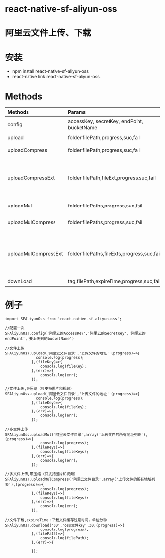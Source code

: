 # react-native-sf-aliyun-oss


# 阿里云文件上传、下载


# 安装
* npm install react-native-sf-aliyun-oss
* react-native link react-native-sf-aliyun-oss


# Methods
|  Methods  |  Params  |  Param Types  |   description  |  Example  |
|:-----|:-----|:-----|:-----|:-----|
|config|accessKey, secretKey, endPoint, bucketName|string,string,string,string|阿里云配置参数|参考例子|
|upload|folder,filePath,progress,suc,fail|string/string/func/func/func|上传文件|参考例子|
|uploadCompress|folder,filePath,progress,suc,fail|string/string/func/func/func|上传文件,带压缩|参考例子|
|uploadCompressExt|folder,filePath,fileExt,progress,suc,fail|string/string/string/func/func/func|上传文件，带压缩，链接不带文件后缀的需要调用此函数|参考例子|
|uploadMul|folder,filePaths,progress,suc,fail|string/array/func/func/func|上传多个文件|参考例子|
|uploadMulCompress|folder,filePaths,progress,suc,fail|string/array/func/func/func|上传多个文件，带压缩|参考例子|
|uploadMulCompressExt|folder,filePaths,fileExts,progress,suc,fail|string/array,array/func/func/func|上传多个文件，带压缩，链接不带文件后缀的需要调用此函数|参考例子|
|downLoad|tag,filePath,expireTime,progress,suc,fail|string/string/int/func/func/func|下载文件|参考例子|


# 例子
```
import SFAliyunOss from 'react-native-sf-aliyun-oss';

//配置一次
SFAliyunOss.config('阿里云的AccessKey','阿里云的SecretKey','阿里云的endPoint','要上传到的bucketName')

//文件上传
SFAliyunOss.upload('阿里云文件目录','上传文件的地址',(progress)=>{
              console.log(progress);
            },(fileKey)=>{
                console.log(fileKey);
            },(err)=>{
                console.log(err);
            });

//文件上传,带压缩（只支持图片和视频）
SFAliyunOss.upload('阿里云文件目录','上传文件的地址',(progress)=>{
              console.log(progress);
            },(fileKey)=>{
                console.log(fileKey);
            },(err)=>{
                console.log(err);
            });

//多文件上传
SFAliyunOss.uploadMul('阿里云文件目录',array('上传文件的所有地址列表'),(progress)=>{
                console.log(progress);
            },(fileKeys)=>{
                console.log(fileKeys);
            },(err)=>{
                console.log(err);
            });

//多文件上传,带压缩（只支持图片和视频）
SFAliyunOss.uploadMulCompress('阿里云文件目录',array('上传文件的所有地址列表'),(progress)=>{
                console.log(progress);
            },(fileKeys)=>{
                console.log(fileKeys);
            },(err)=>{
                console.log(err);
            });

//文件下载,expireTime：下载文件缓存过期时间，单位分钟
SFAliyunOss.download('10','oss文件key',30,(progress)=>{
                console.log(progress);
            },(filePath)=>{
                console.log(filePath);
            },(err)=>{

            });


```

